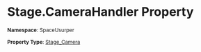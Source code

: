 # Stage.CameraHandler Property

<small>**Namespace**: SpaceUsurper</small>

<small>**Property Type**: [Stage_Camera](../Stage_Camera.md)</small>

